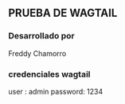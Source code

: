 ## PRUEBA DE WAGTAIL

### Desarrollado por
Freddy Chamorro

### credenciales wagtail

user : admin
password: 1234